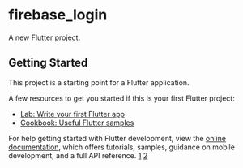 # firebase_login

A new Flutter project.

## Getting Started

This project is a starting point for a Flutter application.

A few resources to get you started if this is your first Flutter project:

- [Lab: Write your first Flutter app](https://docs.flutter.dev/get-started/codelab)
- [Cookbook: Useful Flutter samples](https://docs.flutter.dev/cookbook)

For help getting started with Flutter development, view the
[online documentation](https://docs.flutter.dev/), which offers tutorials,
samples, guidance on mobile development, and a full API reference.
[1](https://user-images.githubusercontent.com/120237924/226375096-fdd2ce98-5afc-4f5c-b8fd-0fa0dcb52fad.png)
[2](https://user-images.githubusercontent.com/120237924/226375227-c678b934-94e6-4996-ac45-ebd03e224c6e.png)
